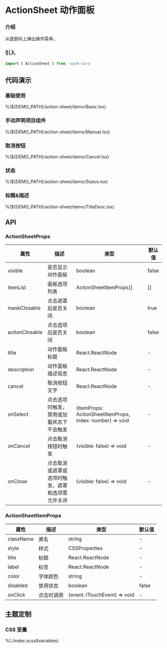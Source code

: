 # ActionSheet 动作面板

### 介绍

从底部向上弹出操作菜单。

### 引入

```js
import { ActionSheet } from 'sard-taro'
```

## 代码演示

### 基础使用

%(${DEMO_PATH}/action-sheet/demo/Basic.tsx)

### 手动声明项目组件

%(${DEMO_PATH}/action-sheet/demo/Manual.tsx)

### 取消按钮

%(${DEMO_PATH}/action-sheet/demo/Cancel.tsx)

### 状态

%(${DEMO_PATH}/action-sheet/demo/Status.tsx)

### 标题&描述

%(${DEMO_PATH}/action-sheet/demo/TitleDesc.tsx)

## API

### ActionSheetProps

| 属性           | 描述                                             | 类型                                                     | 默认值 |
| -------------- | ------------------------------------------------ | -------------------------------------------------------- | ------ |
| visible        | 是否显示动作面板                                 | boolean                                                  | false  |
| itemList       | 面板选项列表                                     | ActionSheetItemProps[]                                   | []     |
| maskClosable   | 点击遮罩后是否关闭                               | boolean                                                  | true   |
| actionClosable | 点击选项后是否关闭                               | boolean                                                  | false  |
| title          | 动作面板标题                                     | React.ReactNode                                          | -      |
| description    | 动作面板描述信息                                 | React.ReactNode                                          | -      |
| cancel         | 取消按钮文字                                     | React.ReactNode                                          | -      |
| onSelect       | 点击选项时触发，禁用或加载状态下不会触发         | (itemProps: ActionSheetItemProps, index: number) => void | -      |
| onCancel       | 点击取消按钮时触发                               | (visible: false) => void                                 | -      |
| onClose        | 点击取消或遮罩或选项时触发，遮罩和选项需允许关闭 | (visible: false) => void                                 | -      |

### ActionSheetItemProps

| 属性      | 描述       | 类型                         | 默认值 |
| --------- | ---------- | ---------------------------- | ------ |
| className | 类名       | string                       | -      |
| style     | 样式       | CSSProperties                | -      |
| title     | 标题       | React.ReactNode              | -      |
| label     | 标签       | React.ReactNode              | -      |
| color     | 字体颜色   | string                       | -      |
| disabled  | 禁用状态   | boolean                      | false  |
| onClick   | 点击时调用 | (event: ITouchEvent) => void | -      |

## 主题定制

### CSS 变量

%(./index.scss#variables)
